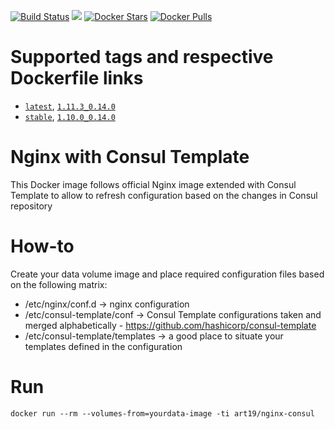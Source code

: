 [![Build Status](https://travis-ci.org/art19/docker-nginx-consul.svg?branch=master)](https://travis-ci.org/art19/docker-nginx-consul)
[![](https://badge.imagelayers.io/art19/nginx-consul.svg)](https://imagelayers.io/?images=art19/nginx-consul 'Get your own badge on imagelayers.io')
[![Docker Stars](https://img.shields.io/docker/stars/art19/nginx-consul.svg)](https://hub.docker.com/r/art19/nginx-consul/)
[![Docker Pulls](https://img.shields.io/docker/pulls/art19/nginx-consul.svg)](https://hub.docker.com/r/art19/nginx-consul/)

# Supported tags and respective Dockerfile links

- [`latest`](https://github.com/art19/docker-nginx-consul/blob/master/Dockerfile), [`1.11.3_0.14.0`](https://github.com/art19/docker-nginx-consul/blob/1.11.3_0.14.0/Dockerfile)
- [`stable`](https://github.com/art19/docker-nginx-consul/blob/stable/Dockerfile), [`1.10.0_0.14.0`](https://github.com/art19/docker-nginx-consul/blob/1.10.0_0.14.0/Dockerfile)

# Nginx with Consul Template

This Docker image follows official Nginx image extended with Consul Template to allow to refresh configuration based on the changes in Consul repository

# How-to

Create your data volume image and place required configuration files based on the following matrix:

* /etc/nginx/conf.d -> nginx configuration
* /etc/consul-template/conf -> Consul Template configurations taken and merged alphabetically - https://github.com/hashicorp/consul-template
* /etc/consul-template/templates -> a good place to situate your templates defined in the configuration

# Run

```
docker run --rm --volumes-from=yourdata-image -ti art19/nginx-consul
```
